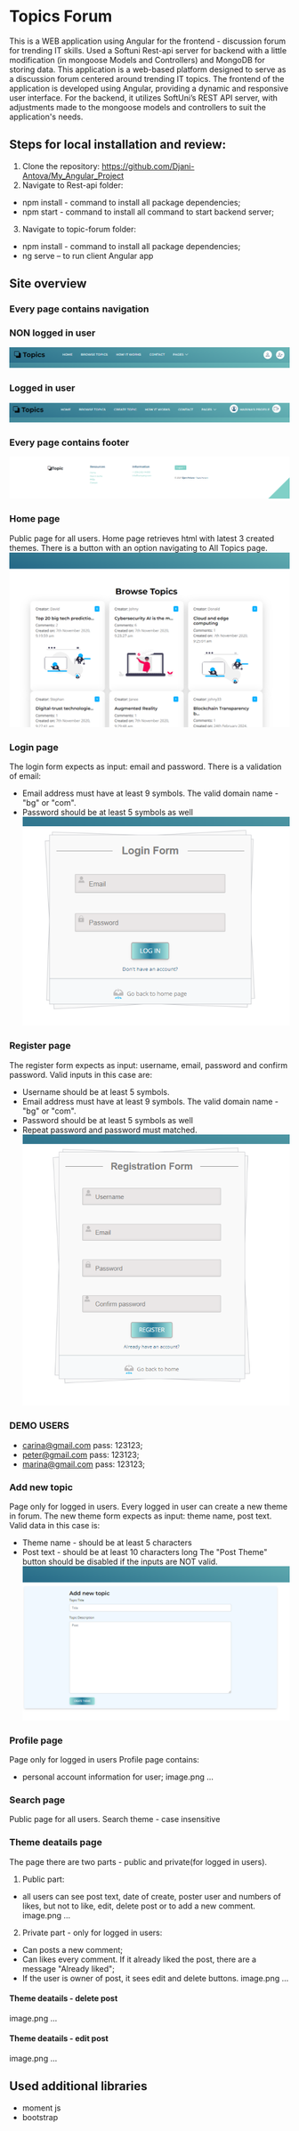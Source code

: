 # Topics Forum
This is a WEB application using Angular for the frontend - discussion forum
for trending IT skills.
Used a Softuni Rest-api server for backend with a little modification (in
mongoose Models and Controllers) and MongoDB for storing data.
This application is a web-based platform designed to serve as a discussion
forum centered around trending IT topics. The frontend of the application
is developed using Angular, providing a dynamic and responsive user
interface. For the backend, it utilizes SoftUni’s REST API server, with
adjustments made to the mongoose models and controllers to suit the
application&#39;s needs.
## Steps for local installation and review:
1. Clone the repository: https://github.com/Djani-Antova/My_Angular_Project
2. Navigate to Rest-api folder:
- npm install - command to install all package dependencies;
- npm start - command to install all command to start backend server;
3. Navigate to topic-forum folder:
- npm install - command to install all package dependencies;
- ng serve – to run client Angular app
## Site overview
### Every page contains navigation
### NON logged in user
![Non Logged-in User View](topic-forum/src/assets/images/screenshots/header-not-logged-in.PNG "Non Logged-in User View")

### Logged in user
![Logged-in User View](topic-forum/src/assets/images/screenshots/header-logged-in.PNG "Logged-in User View")

### Every page contains footer
![Footer View](topic-forum/src/assets/images/screenshots/footer.PNG "Footer View")

### Home page
Public page for all users. Home page retrieves html with latest 3 created themes.
There is a button with an option navigating to All Topics page.
![All Topics View](topic-forum/src/assets/images/screenshots/all-themes.PNG "Home View")

### Login page
The login form expects as input: email and password.
There is a validation of email:
- Email address must have at least 9 symbols. The valid domain name -
&quot;bg&quot; or &quot;com&quot;.
- Password should be at least 5 symbols as well
![Login View](topic-forum/src/assets/images/screenshots/login.PNG "Login View")

### Register page

The register form expects as input: username, email, password and confirm
password.
Valid inputs in this case are:
- Username should be at least 5 symbols.
- Email address must have at least 9 symbols. The valid domain name -
&quot;bg&quot; or &quot;com&quot;.
- Password should be at least 5 symbols as well
- Repeat password and password must matched.
![Login View](topic-forum/src/assets/images/screenshots/register.PNG "Register View")

### DEMO USERS
- carina@gmail.com pass: 123123;
- peter@gmail.com pass: 123123;
- marina@gmail.com pass: 123123;

### Add new topic
Page only for logged in users.
Every logged in user can create a new theme in forum.
The new theme form expects as input: theme name, post text.
Valid data in this case is:
- Theme name - should be at least 5 characters
- Post text - should be at least 10 characters long
The &quot;Post Theme&quot; button should be disabled if the inputs are NOT valid.
![Create View](topic-forum/src/assets/images/screenshots/create.PNG "Create View")

### Profile page
Page only for logged in users
Profile page contains:
- personal account information for user;
image.png
…
### Search page
Public page for all users.
Search theme - case insensitive

### Theme deatails page
The page there are two parts - public and private(for logged in users).
1. Public part:
- all users can see post text, date of create, poster user and numbers of
likes, but not to like, edit, delete post or to add a new comment.
image.png
…

2. Private part - only for logged in users:
- Can posts a new comment;
- Can likes every comment. If it already liked the post, there are a
message &quot;Already liked&quot;;
- If the user is owner of post, it sees edit and delete buttons.
image.png
…
#### Theme deatails - delete post
image.png
…
#### Theme deatails - edit post
image.png
…

## Used additional libraries
- moment js
- bootstrap
